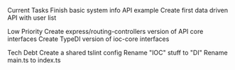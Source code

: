 Current Tasks
    Finish basic system info API example
    Create first data driven API with user list

Low Priority
    Create express/routing-controllers version of API core interfaces
    Create TypeDI version of ioc-core interfaces

Tech Debt
    Create a shared tslint config
    Rename "IOC" stuff to "DI"
    Rename main.ts to index.ts